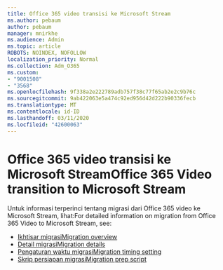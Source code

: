 ```yaml
---
title: Office 365 video transisi ke Microsoft Stream
ms.author: pebaum
author: pebaum
manager: mnirkhe
ms.audience: Admin
ms.topic: article
ROBOTS: NOINDEX, NOFOLLOW
localization_priority: Normal
ms.collection: Adm_O365
ms.custom:
- "9001508"
- "3568"
ms.openlocfilehash: 9f338a2e222789adb757f38c77f65ab2e2c9b76c
ms.sourcegitcommit: 9ab422063e5a474c92ed956d42d222b90336fecb
ms.translationtype: MT
ms.contentlocale: id-ID
ms.lasthandoff: 03/11/2020
ms.locfileid: "42600063"
---
```

# <a name="office-365-video-transition-to-microsoft-stream"></a><span data-ttu-id="0e644-102">Office 365 video transisi ke Microsoft Stream</span><span class="sxs-lookup"><span data-stu-id="0e644-102">Office 365 Video transition to Microsoft Stream</span></span>

<span data-ttu-id="0e644-103">Untuk informasi terperinci tentang migrasi dari Office 365 video ke Microsoft Stream, lihat:</span><span class="sxs-lookup"><span data-stu-id="0e644-103">For detailed information on migration from Office 365 Video to Microsoft Stream, see:</span></span>

- [<span data-ttu-id="0e644-104">Ikhtisar migrasi</span><span class="sxs-lookup"><span data-stu-id="0e644-104">Migration overview</span></span>](https://docs.microsoft.com/stream/migrate-from-office-365)
- [<span data-ttu-id="0e644-105">Detail migrasi</span><span class="sxs-lookup"><span data-stu-id="0e644-105">Migration details</span></span>](https://docs.microsoft.com/stream/migration-experience)
- [<span data-ttu-id="0e644-106">Pengaturan waktu migrasi</span><span class="sxs-lookup"><span data-stu-id="0e644-106">Migration timing setting</span></span>](https://docs.microsoft.com/stream/migration-o365video-timing-setting)
- [<span data-ttu-id="0e644-107">Skrip persiapan migrasi</span><span class="sxs-lookup"><span data-stu-id="0e644-107">Migration prep script</span></span>](https://docs.microsoft.com/stream/migration-o365video-prep)
